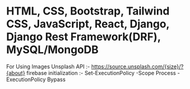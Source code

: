 # HTML, CSS, Bootstrap, Tailwind CSS, JavaScript, React, Django, Django Rest Framework(DRF), MySQL/MongoDB
For Using Images Unsplash API :- https://source.unsplash.com/{size}/?{about}
firebase initialization :- Set-ExecutionPolicy -Scope Process -ExecutionPolicy Bypass
